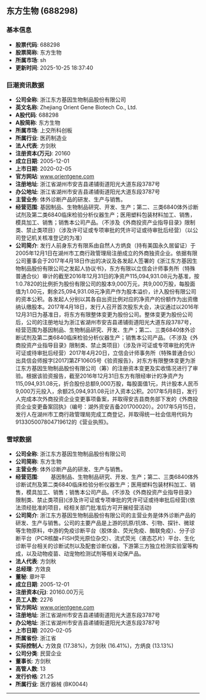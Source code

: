 ## 东方生物 (688298)

### 基本信息

- **股票代码**: 688298
- **股票简称**: 东方生物
- **所属市场**: sh
- **更新时间**: 2025-10-25 18:37:40

### 巨潮资讯数据

- **公司全称**: 浙江东方基因生物制品股份有限公司
- **英文名称**: Zhejiang Orient Gene Biotech Co., Ltd.
- **A股代码**: 688298
- **A股简称**: 东方生物
- **所属市场**: 上交所科创板
- **所属行业**: 医药制造业
- **法人代表**: 方剑秋
- **注册资本(万元)**: 20160
- **成立日期**: 2005-12-01
- **上市日期**: 2020-02-05
- **官方网站**: www.orientgene.com
- **注册地址**: 浙江省湖州市安吉县递铺街道阳光大道东段3787号
- **办公地址**: 浙江省湖州市安吉县递铺街道阳光大道东段3787号
- **主营业务**: 体外诊断产品的研发、生产与销售。
- **经营范围**: 基因制品、生物制品研究、开发、生产；第二、三类6840体外诊断试剂及第二类6840临床检验分析仪器生产；医用塑料包装材料加工、销售，模具加工、销售；销售本公司产品。（不涉及《外商投资产业指导目录》限制类、禁止类项目）（涉及许可证或专项审批的凭许可证或待审批后经营）（以公司登记机关核准登记的为准）
- **公司简介**: 发行人前身东方有限系由自然人方炳良（持有美国永久居留证）于2005年12月1日在湖州市工商行政管理局注册成立的外商独资企业。依据有限公司董事会于2017年4月18日作出的决议及各发起人签署的《浙江东方基因生物制品股份有限公司之发起人协议书》，东方有限以立信会计师事务所（特殊普通合伙）审计的截至2016年12月31日的净资产115,094,931.08元为基准，按1:0.7820的比例折为股份有限公司的股本9,000万元，共9,000万股，每股面值为1.00元，剩余25,094,931.08元净资产作为股本溢价，计入股份有限公司的资本公积。各发起人分别以其各自出资比例对应的净资产的份额作为出资缴纳认缴股本。2017年4月18日，发行人召开首次股东大会，决议通过以2016年12月31日为基准日，将东方有限整体变更为股份公司。整体变更为股份公司后，公司的注册地址为浙江省湖州市安吉县递铺街道阳光大道东段3787号，经营范围为基因制品、生物制品研究、开发、生产；第二、三类6840体外诊断试剂及第二类6840临床检验分析仪器生产；销售本公司产品。（不涉及《外商投资产业指导目录》限制类、禁止类项目）（涉及许可证或专项审批的凭许可证或待审批后经营）2017年4月20日，立信会计师事务所（特殊普通合伙）出具信会师报字[2017]第ZF10605号《验资报告》，对东方有限整体变更为浙江东方基因生物制品股份有限公司（筹）的注册资本变更及实收情况进行了审验。根据该验资报告，截至2016年12月31日东方有限经审计的净资产为115,094,931.08元，折合股份总额9,000万股，每股面值1元，共计股本人民币9,000万元投入，余额25,094,931.08元计入资本公积。2017年5月8日，发行人完成本次外商投资企业变更事项备案，并取得安吉县商务部下发的《外商投资企业变更备案回执》（编号：湖外资安吉备201700020）。2017年5月15日，发行人在湖州市工商行政管理局完成工商登记，并取得统一社会信用代码为913305007804719612的《营业执照》。

### 雪球数据

- **公司全称**: 浙江东方基因生物制品股份有限公司
- **公司简称**: 东方生物
- **主营业务**: 体外诊断产品的研发、生产与销售。
- **经营范围**: 　　基因制品、生物制品研究、开发、生产；第二、三类6840体外诊断试剂及第二类6840临床检验分析仪器生产；医用塑料包装材料加工、销售，模具加工、销售；销售本公司产品。(不涉及《外商投资产业指导目录》限制类、禁止类项目)(涉及许可证或专项审批的凭许可证或待审批后经营)(依法须经批准的项目，经相关部门批准后方可开展经营活动)
- **公司简介**: 浙江东方基因生物制品股份有限公司的主营业务是体外诊断产品的研发、生产与销售。公司的主要产品是上游的抗原/抗体、引物、探针、微球等生物原料，中游的免疫诊断平台（胶体金、荧光免疫、酶联免疫）、分子诊断平台（PCR核酸+FISH荧光原位杂交）、流式荧光（液态芯片）平台、生化诊断平台相关的诊断试剂以及配套诊断仪器，下游第三方独立检测实验室等构成，以及动物疫苗、动宠物检测试剂等相关动保产品。
- **法人代表**: 方剑秋
- **总经理**: 方效良
- **董秘**: 章叶平
- **成立日期**: 2005-12-01
- **注册资本(元)**: 20160.00万元
- **员工人数**: 2276
- **官方网站**: www.orientgene.com
- **注册地址**: 浙江省湖州市安吉县递铺街道阳光大道东段3787号
- **办公地址**: 浙江省湖州市安吉县递铺街道阳光大道东段3787号
- **上市日期**: 2020-02-05
- **所属省份**: 浙江省
- **实际控制人**: 方效良 (17.38%)，方剑秋 (16.41%)，方炳良 (13.13%)
- **公司分类**: 民营企业
- **董事长**: 方剑秋
- **高管人数**: 13
- **发行价格**: 21.25
- **所属行业**: 医疗器械 (BK0044)

---